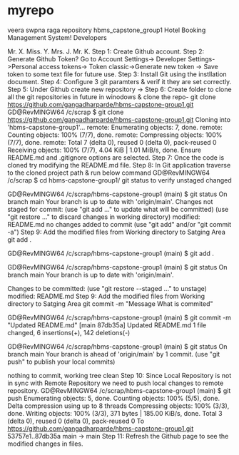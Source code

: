 # myrepo

veera swpna raga repository
hbms_capstone_group1
Hotel Booking Management System!
Developers

Mr. X. Miss. Y. Mrs. J. Mr. K. Step 1: Create Github account. Step 2: Generate Github Token? Go to Account Settings-> Developer Settings->Personal access tokens-> Token classic->Generate new token -> Save token to some text file for future use. Step 3: Install Git using the instllation document. Step 4: Configure 3 git paramters & verif it they are set correctly. Step 5: Under Github create new repository -> Step 6: Create folder to clone all the git repositories in future in winodows & clone the repo- git clone https://github.com/gangadharparde/hbms-capstone-group1.git GD@RevMINGW64 /c/scrap $ git clone https://github.com/gangadharparde/hbms-capstone-group1.git Cloning into 'hbms-capstone-group1'... remote: Enumerating objects: 7, done. remote: Counting objects: 100% (7/7), done. remote: Compressing objects: 100% (7/7), done. remote: Total 7 (delta 0), reused 0 (delta 0), pack-reused 0 Receiving objects: 100% (7/7), 4.04 KiB | 1.01 MiB/s, done. Ensure README.md and .gitignore options are selected. Step 7: Once the code is cloned try modifying the README.md file. Step 8: In Git application traverse to the cloned project path & run below command GD@RevMINGW64 /c/scrap $ cd hbms-capstone-group1/ git status to verify unstaged changed

GD@RevMINGW64 /c/scrap/hbms-capstone-group1 (main) $ git status On branch main Your branch is up to date with 'origin/main'. Changes not staged for commit: (use "git add ..." to update what will be committed) (use "git restore ..." to discard changes in working directory) modified: README.md no changes added to commit (use "git add" and/or "git commit -a") Step 9: Add the modified files from Working directory to Satging Area git add .

GD@RevMINGW64 /c/scrap/hbms-capstone-group1 (main)
$ git add .

GD@RevMINGW64 /c/scrap/hbms-capstone-group1 (main)
$ git status
On branch main
Your branch is up to date with 'origin/main'.

Changes to be committed:
(use "git restore --staged <file>..." to unstage)
        modified:   README.md
Step 9: Add the modified files from Working directory to Satging Area git commit -m "Message What is commited"

GD@RevMINGW64 /c/scrap/hbms-capstone-group1 (main)
$ git commit -m "Updated README.md"
[main 87db35a] Updated README.md
1 file changed, 6 insertions(+), 142 deletions(-)

GD@RevMINGW64 /c/scrap/hbms-capstone-group1 (main)
$ git status
On branch main
Your branch is ahead of 'origin/main' by 1 commit.
(use "git push" to publish your local commits)

nothing to commit, working tree clean
Step 10: Since Local Repository is not in sync with Remote Repository we need to push local changes to remote repository. GD@RevMINGW64 /c/scrap/hbms-capstone-group1 (main) $ git push Enumerating objects: 5, done. Counting objects: 100% (5/5), done. Delta compression using up to 8 threads Compressing objects: 100% (3/3), done. Writing objects: 100% (3/3), 371 bytes | 185.00 KiB/s, done. Total 3 (delta 0), reused 0 (delta 0), pack-reused 0 To https://github.com/gangadharparde/hbms-capstone-group1.git 53757e1..87db35a main -> main Step 11: Refresh the Github page to see the modified changes in files.
